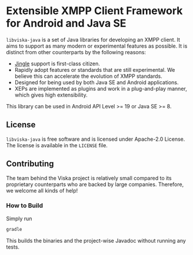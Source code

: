 Extensible XMPP Client Framework for Android and Java SE
========================================================

`libviska-java` is a set of Java libraries for developing an XMPP client. It 
aims to support as many modern or experimental features as possible. It is 
distinct from other counterparts by the following reasons:

  * [Jingle](https://wiki.xmpp.org/web/Tech_pages/Jingle) support is first-class
    citizen.
  * Rapidly adopt features or standards that are still experimental. We believe 
    this can accelerate the evolution of XMPP standards.
  * Designed for being used by both Java SE and Android applications.
  * XEPs are implemented as plugins and work in a plug-and-play manner, which
    gives high extensibility.

This library can be used in Android API Level >= 19 or Java SE >= 8.

License
-------

`libviska-java` is free software and is licensed under Apache-2.0 License. The
license is available in the `LICENSE` file.

Contributing
------------

The team behind the Viska project is relatively small compared to its
proprietary counterparts who are backed by large companies. Therefore, we
welcome all kinds of help!

### How to Build

Simply run

```bash
gradle
```

This builds the binaries and the project-wise Javadoc without running any tests.